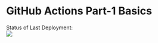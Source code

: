 # GitHub Actions Part-1 Basics

Status of Last Deployment:<br>
<img src="https://github.com/GorbunovDenis/WordPress/workflows/My-GitHubActions-Basics/badge.svg?branch=master"><br>
